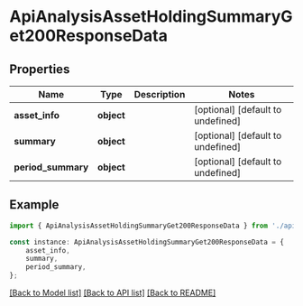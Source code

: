 # ApiAnalysisAssetHoldingSummaryGet200ResponseData


## Properties

Name | Type | Description | Notes
------------ | ------------- | ------------- | -------------
**asset_info** | **object** |  | [optional] [default to undefined]
**summary** | **object** |  | [optional] [default to undefined]
**period_summary** | **object** |  | [optional] [default to undefined]

## Example

```typescript
import { ApiAnalysisAssetHoldingSummaryGet200ResponseData } from './api';

const instance: ApiAnalysisAssetHoldingSummaryGet200ResponseData = {
    asset_info,
    summary,
    period_summary,
};
```

[[Back to Model list]](../README.md#documentation-for-models) [[Back to API list]](../README.md#documentation-for-api-endpoints) [[Back to README]](../README.md)
